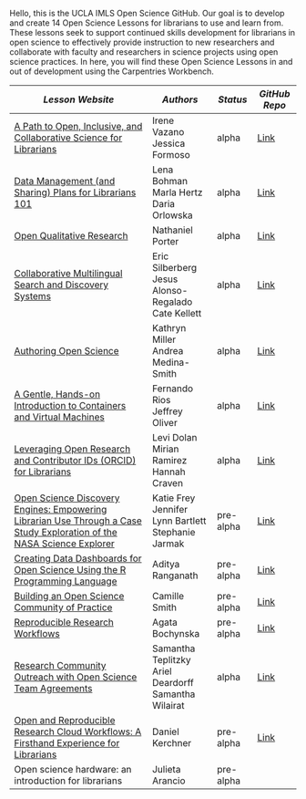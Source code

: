 Hello, this is the UCLA IMLS Open Science GitHub. Our goal is to develop and create 14 Open Science Lessons for librarians to use and learn from. 
These lessons seek to support continued skills development for librarians in open science to effectively provide instruction to new researchers 
and collaborate with faculty and researchers in science projects using open science practices. In here, you will find these Open Science Lessons in and out of development using the Carpentries Workbench.

| ***Lesson Website*** | ***Authors*** | ***Status*** | ***GitHub Repo*** |
|--------------|---------------|--------------|------------------------|
| [A Path to Open, Inclusive, and Collaborative Science for Librarians](https://librarycarpentry.github.io/lc-collaborative-science/) | Irene Vazano <br/> Jessica Formoso | alpha | [Link](https://github.com/LibraryCarpentry/lc-collaborative-science) |
| [Data Management (and Sharing) Plans for Librarians 101](https://librarycarpentry.org/lc-dmp101/) | Lena Bohman <br/> Marla Hertz <br/> Daria Orlowska | alpha | [Link](https://github.com/LibraryCarpentry/lc-dmp101) |
| [Open Qualitative Research](https://librarycarpentry.github.io/lc-open-qualitative-research/) | Nathaniel Porter | alpha | [Link](https://github.com/LibraryCarpentry/lc-open-qualitative-research) |
| [Collaborative Multilingual Search and Discovery Systems](http://ucla-imls-open-sci.info/lc-multilingual-search-discovery-system/) | Eric Silberberg <br/> Jesus Alonso-Regalado <br/> Cate Kellett| alpha | [Link](https://github.com/ucla-imls-open-sci/lc-multilingual-search-discovery-system) |
| [Authoring Open Science](https://ucla-imls-open-sci.info/lc-authoring-open-science/) | Kathryn Miller <br/> Andrea Medina-Smith | alpha | [Link](https://github.com/ucla-imls-open-sci/lc-authoring-open-science) |
| [A Gentle, Hands-on Introduction to Containers and Virtual Machines](https://ual-re.github.io/lc-containers_vms/) | Fernando Rios <br/> Jeffrey Oliver | alpha | [Link](https://github.com/UAL-RE/lc-containers_vms) |
| [Leveraging Open Research and Contributor IDs (ORCID) for Librarians](https://firbolg.github.io/LC_ORCID/) | Levi Dolan <br/> Mirian Ramirez <br/> Hannah Craven | alpha | [Link](https://github.com/firbolg/LC_ORCID)  |
| [Open Science Discovery Engines: Empowering Librarian Use Through a Case Study Exploration of the NASA Science Explorer](http://ucla-imls-open-sci.info/lc-scix-open-science/) | Katie Frey <br/> Jennifer Lynn Bartlett <br/> Stephanie Jarmak | pre-alpha | [Link](https://github.com/ucla-imls-open-sci/lc-scix-open-science) |
| [Creating Data Dashboards for Open Science Using the R Programming Language](https://aranganath24.github.io/data-dashboard-carpentries/) | Aditya Ranganath | pre-alpha | [Link](https://github.com/aranganath24/data-dashboard-carpentries) |
| [Building an Open Science Community of Practice](https://ucla-imls-open-sci.info/lc-open-science-community-of-practice/) | Camille Smith | pre-alpha | [Link](https://github.com/ucla-imls-open-sci/lc-open-science-community-of-practice) | 
| [Reproducible Research Workflows](https://librarycarpentry.github.io/lc-reproducible-research/) | Agata Bochynska | pre-alpha | [Link](https://github.com/LibraryCarpentry/lc-reproducible-research) |
| [Research Community Outreach with Open Science Team Agreements](https://librarycarpentry.github.io/lc-team-agreements/) | Samantha Teplitzky <br/> Ariel Deardorff <br/> Samantha Wilairat | alpha | [Link](https://github.com/LibraryCarpentry/lc-team-agreements) |
| [Open and Reproducible Research Cloud Workflows: A Firsthand Experience for Librarians](https://kerchner.github.io/lc-open-reproducible-research-cloud/) | Daniel Kerchner | pre-alpha | [Link](https://github.com/kerchner/lc-open-reproducible-research-cloud) |
| Open science hardware: an introduction for librarians | Julieta Arancio | pre-alpha | |
